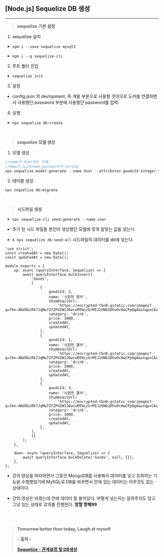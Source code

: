 ## [Node.js] Sequelize DB 생성 

---

> **sequelize 기본 설정**

1. sequelize 설치

- `npm i --save sequelize mysql2`

- `npm i --g sequelize-cli`

2. 루트 폴더 진입

- `sequelize init`

3. 설정

- config.json 의 devlopment, 즉 개발 부분으로 사용할 것이므로 도커를 연결하면서 사용했던 password 부분에 사용했던 password를 입력.

4. 실행

- `npx sequelize db:create`

<br>

> **sequelize 모델 생성**

1. 모델 생성

```javascript
//name이 User라는 모델
//email,nickname,password가 string
npx sequelize model:generate --name User --attributes goodsId:integer,thumbnailUrl:string,category:string,price:integer,createdAt:date,updatedAt:date
```

2. 테이블 생성

`npx sequelize db:migrate`

<br>

> **시드파일 생성**

- `npx sequelize-cli seed:generate --name user`

- 추가 된 시드 파일을 본인이 생성했던 모델에 맞게 알맞는 값을 넣는다.

- `$ npx sequelize db:seed:all` 시드파일의 데이터를 db에 넣는다.

```
'use strict';
const createdAt = new Date();
const updatedAt = new Date();

module.exports = {
    up: async (queryInterface, Sequelize) => {
        await queryInterface.bulkInsert(
            'Goods',
            [
                {
                    goodsId: 2,
                    name: '시원한 콜라',
                    thumbnailUrl:
                        'https://encrypted-tbn0.gstatic.com/images?q=tbn:ANd9GcRk7JqMw7ZYZP4ZW136wcoMTmLzbrMIJzUWb1Dhu9cHwCPp0gA&usqp=CAc',
                    category: 'drink',
                    price: 3000,
                    createdAt,
                    updatedAt,
                },
                {
                    goodsId: 1,
                    name: '시원한 콜라',
                    thumbnailUrl:
                        'https://encrypted-tbn0.gstatic.com/images?q=tbn:ANd9GcRk7JqMw7ZYZP4ZW136wcoMTmLzbrMIJzUWb1Dhu9cHwCPp0gA&usqp=CAc',
                    category: 'drink',
                    price: 2000,
                    createdAt,
                    updatedAt,
                },
                {
                    goodsId: 3,
                    name: '시원한 콜라',
                    thumbnailUrl:
                        'https://encrypted-tbn0.gstatic.com/images?q=tbn:ANd9GcRk7JqMw7ZYZP4ZW136wcoMTmLzbrMIJzUWb1Dhu9cHwCPp0gA&usqp=CAc',
                    category: 'drink',
                    price: 1000,
                    createdAt,
                    updatedAt,
                },
            ],
            {}
        );
    },

    down: async (queryInterface, Sequelize) => {
        await queryInterface.bulkDelete('Goods', null, {});
    },
};
```

- 강의 영상을 따라하면서 그동안 MongoDB를 사용해서 데이터를 넣고 조회하는 기능을 수행했었기에 MySQL로 DB를 바꾸면서 안에 있는 데이터는 아무것도 없는 상태이다.

- 강의 영상은 바꿨는데 안에 데이터 잘 들어있다. 어떻게 넣는지는 알려주지도 않고 그냥 있는 상태로 강의를 진행한다. **망할 항해99**

<br><br>

> **Tomorrow better than today, Laugh at myself**

> **- 출처 -**
>
> **[Sequelize - 관계설정 및 DB생성](https://velog.io/@yesparrot/sequelizeDB)**
